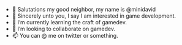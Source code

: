 - 👋 Salutations my good neighbor, my name is @minidavid
- 👀 Sincerely unto you, I say I am interested in game development.
- 🌱 I’m currently learning the craft of gamedev.
- 💞️ I’m looking to collaborate on gamedev.
- 📫 You can @ me on twitter or something.

<!---
minidavid/minidavid is a ✨ special ✨ repository because its `README.md` (this file) appears on your GitHub profile.
You can click the Preview link to take a look at your changes.
--->
